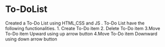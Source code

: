 # To-DoList
Created a To-Do List using HTML,CSS and JS . To-Do List have the following functionalities. 1. Create To-Do item 2. Delete To-Do item 3.Move To-Do item Upward using up arrow button 4.Move To-Do item Downward using down arrow button
